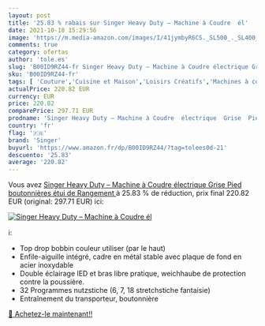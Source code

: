 ```yaml
---
layout: post
title: '25.83 % rabais sur Singer Heavy Duty – Machine à Coudre  él'
date: 2021-10-18 15:29:56
image: 'https://m.media-amazon.com/images/I/41jymbyR6CS._SL500_._SL400_.jpg'
comments: true
category: ofertas
author: 'tole.es'
slug: 'B00ID9RZ44-fr Singer Heavy Duty – Machine à Coudre électrique Grise Pied...'
sku: 'B00ID9RZ44-fr'
tags: [ 'Couture','Cuisine et Maison','Loisirs Créatifs','Machines à coudre','singer', ]
actualPrice: 220.82 EUR
currency: EUR
price: 220.82
comparePrice: 297.71 EUR
prodname: 'Singer Heavy Duty – Machine à Coudre  électrique  Grise  Pied boutonnières  étui de Rangement '
country: 'fr'
flag: '🇫🇷'
brand: 'Singer'
buyurl: 'https://www.amazon.fr/dp/B00ID9RZ44/?tag=tolees0d-21'
descuento: '25.83'
average: '220.82'
---
```


Vous avez [Singer Heavy Duty – Machine à Coudre  électrique  Grise  Pied boutonnières  étui de Rangement ](https://www.amazon.fr/dp/B00ID9RZ44/?tag=tolees0d-21)  à  25.83 % de réduction, prix final  220.82 EUR (original: 297.71 EUR) ici:

[![Singer Heavy Duty – Machine à Coudre  él](https://m.media-amazon.com/images/I/41jymbyR6CS._SL500_._SL400_.jpg)](https://www.amazon.fr/dp/B00ID9RZ44/?tag=tolees0d-21)

ℹ️:

- Top drop bobbin couleur utiliser (par le haut)
- Enfile-aiguille intégré, cadre en métal stable avec plaque de fond en acier inoxydable
- Double éclairage lED et bras libre pratique, weichhaube de protection contre la poussière.
- 32 Programmes nutzstiche (6, 7, 18 stretchstiche fantaisie)
- Entraînement du transporteur, boutonnière

[🛒 Achetez-le maintenant!!](https://www.amazon.fr/dp/B00ID9RZ44/?tag=tolees0d-21)
